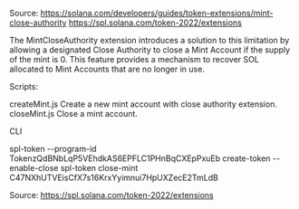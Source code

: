 Source: https://solana.com/developers/guides/token-extensions/mint-close-authority
https://spl.solana.com/token-2022/extensions

The MintCloseAuthority extension introduces a solution to this limitation by allowing a designated Close Authority to close a Mint Account if the supply of the mint is 0. This feature provides a mechanism to recover SOL allocated to Mint Accounts that are no longer in use.

Scripts:

createMint.js		Create a new mint account with close authority extension.
closeMint.js		Close a mint account.

CLI

spl-token --program-id TokenzQdBNbLqP5VEhdkAS6EPFLC1PHnBqCXEpPxuEb create-token --enable-close
spl-token close-mint C47NXhUTVEisCfX7s16KrxYyimnui7HpUXZecE2TmLdB 

Source: https://spl.solana.com/token-2022/extensions
